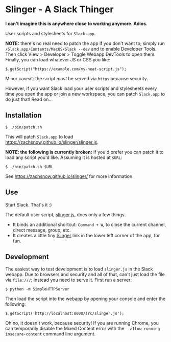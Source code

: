 Slinger - A Slack Thinger
=========================

**I can't imagine this is anywhere close to working anymore. Adios.**

User scripts and stylesheets for `Slack.app`.

**NOTE:** there's no real need to patch the app if you don't want to; simply
run `/Slack.app/Contents/MacOS/Slack --dev` and to enable Developer Tools. Then
click View > Developer > Toggle Webapp DevTools to open them. Finally, you can
load whatever JS or CSS you like:

    $.getScript("https://example.com/my-neat-script.js");

Minor caveat: the script *must* be served via `https` because security.

However, if you want Slack load your user scripts and stylesheets every time you
open the app or join a new workspace, you can patch `Slack.app` to do just that!
Read on...

## Installation

    $ ./bin/patch.sh

This will patch `Slack.app` to load <https://zachsnow.github.io/slinger/slinger.js>.

**NOTE: the following is currently broken:** If you'd prefer you can patch it to
load any script you'd like. Assuming it is hosted at `$URL`:

    $ ./bin/patch.sh $URL

See <https://zachsnow.github.io/slinger/> for more information.

## Use

Start Slack. That's it :)

The default user script, [slinger.js](https://zachsnow.github.io/slinger/slinger.js),
does only a few things.

* It binds an additional shortcut: `Command + W`, to close the current channel,
  direct message, group, etc.
* It creates a little tiny [Slinger](https://zachsnow.github.io/slinger/) link in
  the lower left corner of the app, for fun.

## Development

The easiest way to test development is to load `slinger.js` in the Slack
webapp. Due to browsers and security and all of that, can't just
load the file via `file:///`; instead you need to serve it. First run a server:

    $ python -m SimpleHTTPServer
    
Then load the script into the webapp by opening your console and enter the following:

    $.getScript('http://localhost:8000/src/slinger.js');

Oh no, it doesn't work, because security! If you are running Chrome, you
can temporarily disable the Mixed Content error with the `--allow-running-insecure-content`
command line argument.
